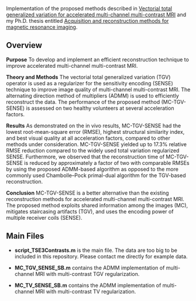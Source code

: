 
Implementation of the proposed methods described in [Vectorial total generalized variation for accelerated multi-channel multi-contrast MRI](https://www.sciencedirect.com/science/article/abs/pii/S0730725X16300704)
and my Ph.D. thesis entitled [Acquisition and reconstruction methods for magnetic resonance imaging](https://dspace.mit.edu/handle/1721.1/105570).

Overview
------
**Purpose**
To develop and implement an efficient reconstruction technique to improve accelerated multi-channel multi-contrast MRI.

**Theory and Methods**
The vectorial total generalized variation (TGV) operator is used as a regularizer for the sensitivity encoding (SENSE) technique to improve image quality of multi-channel multi-contrast MRI. The alternating direction method of multipliers (ADMM) is used to efficiently reconstruct the data. The performance of the proposed method (MC-TGV-SENSE) is assessed on two healthy volunteers at several acceleration factors.

**Results**
As demonstrated on the in vivo results, MC-TGV-SENSE had the lowest root-mean-square error (RMSE), highest structural similarity index, and best visual quality at all acceleration factors, compared to other methods under consideration. MC-TGV-SENSE yielded up to 17.3% relative RMSE reduction compared to the widely used total variation regularized SENSE. Furthermore, we observed that the reconstruction time of MC-TGV-SENSE is reduced by approximately a factor of two with comparable RMSEs by using the proposed ADMM-based algorithm as opposed to the more commonly used Chambolle–Pock primal-dual algorithm for the TGV-based reconstruction.

**Conclusion**
MC-TGV-SENSE is a better alternative than the existing reconstruction methods for accelerated multi-channel multi-contrast MRI. The proposed method exploits shared information among the images (MC), mitigates staircasing artifacts (TGV), and uses the encoding power of multiple receiver coils (SENSE).

Main Files
------
* **script_TSE3Contrasts.m** is the main file. The data are too big to be included in this repository. Please contact me directly for example data.

* **MC_TGV_SENSE_SB.m** contains the ADMM implementation of multi-channel MRI with multi-contrast TGV regularization.

* **MC_TV_SENSE_SB.m** contains the ADMM implementation of multi-channel MRI with multi-contrast TV regularization.






